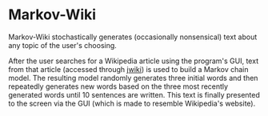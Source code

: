 # Markov-Wiki
Markov-Wiki stochastically generates (occasionally nonsensical) text about any topic of the user's choosing.

After the user searches for a Wikipedia article using the program's GUI, text from that article (accessed through [jwiki](https://github.com/fastily/jwiki)) is used to build a Markov chain model. The resulting model randomly generates three initial words and then repeatedly generates new words based on the three most recently generated words until 10 sentences are written. This text is finally presented to the screen via the GUI (which is made to resemble Wikipedia's website).
